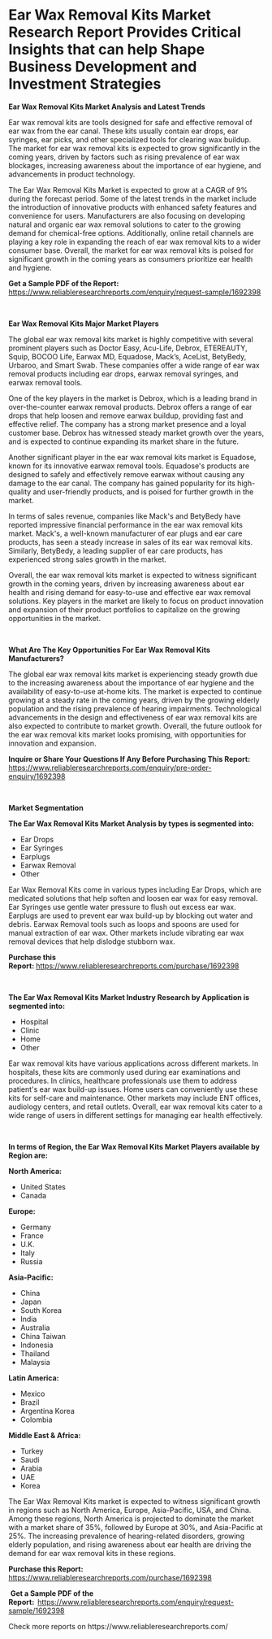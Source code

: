 <p><h1>Ear Wax Removal Kits Market Research Report Provides Critical Insights that can help Shape Business Development and Investment Strategies</h1></p><p><strong>Ear Wax Removal Kits Market Analysis and Latest Trends</strong></p>
<p><p>Ear wax removal kits are tools designed for safe and effective removal of ear wax from the ear canal. These kits usually contain ear drops, ear syringes, ear picks, and other specialized tools for clearing wax buildup. The market for ear wax removal kits is expected to grow significantly in the coming years, driven by factors such as rising prevalence of ear wax blockages, increasing awareness about the importance of ear hygiene, and advancements in product technology.</p><p>The Ear Wax Removal Kits Market is expected to grow at a CAGR of 9% during the forecast period. Some of the latest trends in the market include the introduction of innovative products with enhanced safety features and convenience for users. Manufacturers are also focusing on developing natural and organic ear wax removal solutions to cater to the growing demand for chemical-free options. Additionally, online retail channels are playing a key role in expanding the reach of ear wax removal kits to a wider consumer base. Overall, the market for ear wax removal kits is poised for significant growth in the coming years as consumers prioritize ear health and hygiene.</p></p>
<p><strong>Get a Sample PDF of the Report:&nbsp;</strong> <a href="https://www.reliableresearchreports.com/enquiry/request-sample/1692398">https://www.reliableresearchreports.com/enquiry/request-sample/1692398</a></p>
<p>&nbsp;</p>
<p><strong>Ear Wax Removal Kits Major Market Players</strong></p>
<p><p>The global ear wax removal kits market is highly competitive with several prominent players such as Doctor Easy, Acu-Life, Debrox, ETEREAUTY, Squip, BOCOO Life, Earwax MD, Equadose, Mack’s, AceList, BetyBedy, Urbaroo, and Smart Swab. These companies offer a wide range of ear wax removal products including ear drops, earwax removal syringes, and earwax removal tools.</p><p>One of the key players in the market is Debrox, which is a leading brand in over-the-counter earwax removal products. Debrox offers a range of ear drops that help loosen and remove earwax buildup, providing fast and effective relief. The company has a strong market presence and a loyal customer base. Debrox has witnessed steady market growth over the years, and is expected to continue expanding its market share in the future.</p><p>Another significant player in the ear wax removal kits market is Equadose, known for its innovative earwax removal tools. Equadose's products are designed to safely and effectively remove earwax without causing any damage to the ear canal. The company has gained popularity for its high-quality and user-friendly products, and is poised for further growth in the market.</p><p>In terms of sales revenue, companies like Mack's and BetyBedy have reported impressive financial performance in the ear wax removal kits market. Mack's, a well-known manufacturer of ear plugs and ear care products, has seen a steady increase in sales of its ear wax removal kits. Similarly, BetyBedy, a leading supplier of ear care products, has experienced strong sales growth in the market.</p><p>Overall, the ear wax removal kits market is expected to witness significant growth in the coming years, driven by increasing awareness about ear health and rising demand for easy-to-use and effective ear wax removal solutions. Key players in the market are likely to focus on product innovation and expansion of their product portfolios to capitalize on the growing opportunities in the market.</p></p>
<p>&nbsp;</p>
<p><strong>What Are The Key Opportunities For Ear Wax Removal Kits Manufacturers?</strong></p>
<p><p>The global ear wax removal kits market is experiencing steady growth due to the increasing awareness about the importance of ear hygiene and the availability of easy-to-use at-home kits. The market is expected to continue growing at a steady rate in the coming years, driven by the growing elderly population and the rising prevalence of hearing impairments. Technological advancements in the design and effectiveness of ear wax removal kits are also expected to contribute to market growth. Overall, the future outlook for the ear wax removal kits market looks promising, with opportunities for innovation and expansion.</p></p>
<p><strong>Inquire or Share Your Questions If Any Before Purchasing This Report:</strong> <a href="https://www.reliableresearchreports.com/enquiry/pre-order-enquiry/1692398">https://www.reliableresearchreports.com/enquiry/pre-order-enquiry/1692398</a></p>
<p>&nbsp;</p>
<p><strong>Market Segmentation</strong></p>
<p><strong>The Ear Wax Removal Kits Market Analysis by types is segmented into:</strong></p>
<p><ul><li>Ear Drops</li><li>Ear Syringes</li><li>Earplugs</li><li>Earwax Removal</li><li>Other</li></ul></p>
<p><p>Ear Wax Removal Kits come in various types including Ear Drops, which are medicated solutions that help soften and loosen ear wax for easy removal. Ear Syringes use gentle water pressure to flush out excess ear wax. Earplugs are used to prevent ear wax build-up by blocking out water and debris. Earwax Removal tools such as loops and spoons are used for manual extraction of ear wax. Other markets include vibrating ear wax removal devices that help dislodge stubborn wax.</p></p>
<p><strong>Purchase this Report:&nbsp;</strong><a href="https://www.reliableresearchreports.com/purchase/1692398">https://www.reliableresearchreports.com/purchase/1692398</a></p>
<p>&nbsp;</p>
<p><strong>The Ear Wax Removal Kits Market Industry Research by Application is segmented into:</strong></p>
<p><ul><li>Hospital</li><li>Clinic</li><li>Home</li><li>Other</li></ul></p>
<p><p>Ear wax removal kits have various applications across different markets. In hospitals, these kits are commonly used during ear examinations and procedures. In clinics, healthcare professionals use them to address patient's ear wax build-up issues. Home users can conveniently use these kits for self-care and maintenance. Other markets may include ENT offices, audiology centers, and retail outlets. Overall, ear wax removal kits cater to a wide range of users in different settings for managing ear health effectively.</p></p>
<p>&nbsp;</p>
<p><strong>In terms of Region, the Ear Wax Removal Kits Market Players available by Region are:</strong></p>
<p>
    <p> <strong> North America: </strong>
        <ul>
            <li>United States</li>
            <li>Canada</li>
        </ul>
        </p> 
    <p> <strong> Europe: </strong>
        <ul>
            <li>Germany</li>
            <li>France</li>
            <li>U.K.</li>
            <li>Italy</li>
            <li>Russia</li>
        </ul>
        </p> 
    <p> <strong> Asia-Pacific: </strong>
        <ul>
            <li>China</li>
            <li>Japan</li>
            <li>South Korea</li>
            <li>India</li>
            <li>Australia</li>
            <li>China Taiwan</li>
            <li>Indonesia</li>
            <li>Thailand</li>
            <li>Malaysia</li>
        </ul>
        </p> 
    <p> <strong> Latin America: </strong>
        <ul>
            <li>Mexico</li>
            <li>Brazil</li>
            <li>Argentina Korea</li>
            <li>Colombia</li>
        </ul>
        </p> 
    <p> <strong> Middle East & Africa: </strong>
        <ul>
            <li>Turkey</li>
            <li>Saudi</li>
            <li>Arabia</li>
            <li>UAE</li>
            <li>Korea</li>
        </ul>
    </p>
    </p>
<p><p>The Ear Wax Removal Kits market is expected to witness significant growth in regions such as North America, Europe, Asia-Pacific, USA, and China. Among these regions, North America is projected to dominate the market with a market share of 35%, followed by Europe at 30%, and Asia-Pacific at 25%. The increasing prevalence of hearing-related disorders, growing elderly population, and rising awareness about ear health are driving the demand for ear wax removal kits in these regions.</p></p>
<p><strong>Purchase this Report: </strong><a href="https://www.reliableresearchreports.com/purchase/1692398">https://www.reliableresearchreports.com/purchase/1692398</a></p>
<p>&nbsp;<strong>Get a Sample PDF of the Report:&nbsp;&nbsp;</strong><a href="https://www.reliableresearchreports.com/enquiry/request-sample/1692398">https://www.reliableresearchreports.com/enquiry/request-sample/1692398</a></p>
<p><strong></strong></p>
<p>Check more reports on https://www.reliableresearchreports.com/</p>